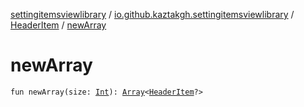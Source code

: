 [settingitemsviewlibrary](../../index.md) / [io.github.kaztakgh.settingitemsviewlibrary](../index.md) / [HeaderItem](index.md) / [newArray](./new-array.md)

# newArray

`fun newArray(size: `[`Int`](https://kotlinlang.org/api/latest/jvm/stdlib/kotlin/-int/index.html)`): `[`Array`](https://kotlinlang.org/api/latest/jvm/stdlib/kotlin/-array/index.html)`<`[`HeaderItem`](index.md)`?>`